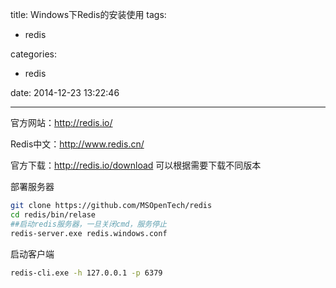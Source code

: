 title: Windows下Redis的安装使用
tags:
  - redis

categories:
  - redis

date: 2014-12-23 13:22:46

---

官方网站：http://redis.io/

Redis中文：http://www.redis.cn/

官方下载：http://redis.io/download 可以根据需要下载不同版本

部署服务器
```bash
git clone https://github.com/MSOpenTech/redis
cd redis/bin/relase
##启动redis服务器，一旦关闭cmd，服务停止
redis-server.exe redis.windows.conf
```

启动客户端

```bash
redis-cli.exe -h 127.0.0.1 -p 6379
```


<!-- more -->